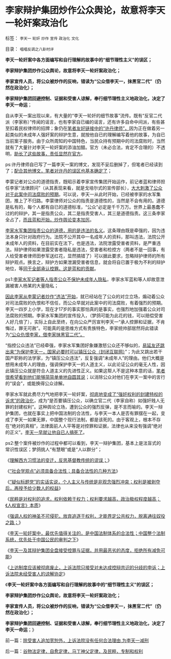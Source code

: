 # 李家辩护集团炒作公众舆论，故意将李天一轮奸案政治化

标签： `李天一` `轮奸` `炒作` `宣传` `政治化` `文化` 

目录： `唱唱反调之八卦时评`

**李天一轮奸案中各方面编写和自行理解的故事中的“细节理性主义”的误区；**

**李家辩护集团炒作公众舆论，故意将李天一轮奸案政治化；**

**李家宣传人员，将公众被炒作的反响，错读为“公众借李天一，抹黑官二代”（仍然在政治化）；**

**李家辩护集团回避控制、证据和受害人谅解，奉行细节理性主义地政治化，决定了李天一命运**；



自从李天一案出现以来，有大量的“李天一轮奸的细节故事”流传。既有“反官二代派（李家称）”传闻的谣言，也有李家自已编的谣言，还有许多自命中间派，有些甚至扣着民权律师的招牌；象仍在[笔者友好链接中的“许丹律师”，](http://blog.sina.com.cn/u/1776361441)因为正在做着另一起类似的未成年人强奸案的辩护生意，就按他自已的理解编写着他的故事，为自已当前案子服务。由于众所周知的中国特色，当民众持有预期中的司法腐败时，当然就有了大量针对李天一轮奸案的添油加醋。官方（未必合法，肯定不合理的）不透明，[助长了这些故事，责任显然在官方](../../../2013/8/16/李天一辩护集团利用了，也拷问了中国一系列恶法；.md)。

ps:许丹律师自已写了一篇李天一案的博文，发现不妥后删掉了，但笔者已经读到了；[配合其他博文，笔者对许丹的误区也基本确定了](../../../2013/9/13/权利一般指“封建权利”，维权者即血酬.md)；

李蒙记者对公众的道德指责，既昭示着李家宣传集团开始运作，前记者蓝和律师担任李家“法律顾问”（从其表现来看，就是戈培尔式的宣传部长），[大大刺激了公众对于此案中司法腐败的预期](../../../2013/8/18/“法庭未审，公众已判”是法治基础，美国牛仔的法制和美国的法治.md)。可以说，李天一从此时开始，已经被李家的水军集团，推上了不归路。李蒙律师对公众的指责是道德性的，当然是不会有用的。道德是私有的，每个人都有自已的道德标准，“公众”必定是千千万万。世界上最愚蠢不过的的辩护，其一是指责公众，其二是指责受害人，其三是道德指责。这三条李家全占了，[而且蓝和开始，炒作舆论变本加厉](../../../2013/7/30/李天一辩护集团的炒作思路和误判.md)。

[李家水军集团指责公众的道德，用的是违法的名义](../../../2013/7/16/中国文化“阴险，含蓄，朋党”劣根性和李天一轮奸案.md)。这条理由既是牵强的，因为违法本身只针对政府行为。法院不公开其中一名成年人的资料，那叫违法，法院公开未成年人的资料，在目前实在法下，也是违法，法院泄露受害者资料，是严重违法。辩护律师如果泄露受害者隐私是违法，受害者和检控方（两者不是一回事，有人给受害者律师田参军送红花，显然搞错了）可以据此要求，忽略辩护律师的所有辩护观点。换言之，辩护方如果泄漏受害者信息，就会将自已置于极为不利的辩护地位，等[同于全部承认控罪。这是蓝和的贡献](../../../2013/9/27/李天一承认了全部控罪与证据，最恶劣的态度拒绝减免可能.md)。

ps1:[李家水军记者等人指责公众不保护未成年人隐私](../../../2013/7/11/李天一及律师有权“无耻”.md)，李家水军蓝和等人却故意泄漏被害人杨某的大量隐私；

[因此李家从李蒙记者炒作“违法”开始](../../../2013/2/25/中印轮奸案是未成年的受害者，犯罪人，疑犯和记者.md)，就已经站在了公众的对立立场，煽动着公众对司法腐败的仇恨和不信任，而公众早就对此案中的司法腐败，有着强烈的预期。李天一四岁上小学，现在才17岁的事实那怕真的是事实，也强烈地加强着公众对司法腐败的预期。李家水军集团的宣传投入，（梦鸽可能为此花的钱，可以赔偿受害人好几倍了），实际上自此至终，在向公众严厉宣判李天一“承人控罪和证据，不肯悔过，罪无可赦”。可能真的是思维方式有贵族特色，李家统帅部居然将此错读为[“公众仇恨李家，借李家抹黑官二代”。](../../../2013/9/26/李天一应判13.5年；中国公民审判此案的合法性.md)

“指控公众违法”已经牵强，李家水军集团好象嫌激怒公众还不够似的，[易延友还跳出来“为保护李天一，国家必要时可以镇压公众（封闭互联网）](../../../2013/8/3/互联网流氓“哲学无赖天下无敌”的秘密.md)”；为此又跳出若干国产职称的法学家，为“镇压公众违法”，反复强调“未成年人”的理由。他们大概是想用未成年人的理由，强调保护李天一的人道主义，以此论证公众的毫无人性，因此镇压公众就是符合人道主义的先进性正义。如果这帮人不是这种本意的话，[笔者很希望看到他们能够简简单单地自圆其说](../../../2013/8/3/清华法学系易延友教授没有领悟《罗伯特议事规则》.md)；以消除公众对他们在李天一案中的言行的“误会”，或能换得公众谅解。

李家水军就此费尽力气地把李天一轮奸案，[彻底地变成了“强奸权利的封建特权的诉求”的政治化](../../../2013/9/10/谎言千遍！试图创设强奸权利的李天一集团.md)，成为“是否要镇压公众，以确立官二代（李家自称）如强奸贱人无罪的封建权利”。这种舆论立场，遭到公众的强烈反弹，是不言而喻的。李天一辩护集团，也就在事实上把中国法制的合法性，与李天一本人是否有罪摆在一起，变成了李天一如果无罪，中国整个现行法制，都是该死的。由于客观上，根本不存在“绝对的真相”，法律面前人人平等是对控罪和证据，法律也从来没有强调“绝对的正义”。[李天一早就让他自已人搞死了](../../../2013/9/12/为什么传统文人不是忽悠领导，就是煽动民粹？.md)。

ps2:整个案件被炒作的过程中都可以看到，李天一辩护集团，基本上是法盲式的常识性误区；梦鸽挑人“有慧眼”或是“人以群分”；

《[理解西方习惯法的变迁，反思基督教传统的谬误；](../../../2013/9/12/理解西方习惯法的变迁，反思基督教传统的谬误；.md)》

《[“社会学观点”必须具备合法性；具备合法性的几种方法](../../../2013/9/12/为什么传统文人不是忽悠领导，就是煽动民粹？.md)》

《[“疑似标题党”的实话实说，个人主义与传统是非观念强烈冲突；权利是被剥夺后，再授予给少数人的权益](../../../2013/9/13/权利是广泛被剥夺后，重新授予少数人的权益.md)》

《[民粹是对权利的追求，权利依赖于权力；权利要求越高，政治极权程度越高；《人权宣言》本质](../../../2013/9/13/权利一般指“封建权利”，维权者即血酬.md)》

《[强调人权的神圣不可侵犯，放弃追逐于权利，才能界定公共权力，脱离通往奴役之路；](../../../2013/9/13/彻底否定维权，才能把公共权力关进笼子.md)》

《[李天一轮奸案中，最优先值得关注的，是中国法制体系的合法性；中国整个法制系统，优先处于中国公民的审判之下](../../../2013/9/26/李天一应判13.5年；中国公民审判此案的合法性.md)》

《[李天一及其辩护集团全盘接受控罪与证据，并用最恶劣的态度，拒绝所有减免可能](../../../2013/9/27/李天一承认了全部控罪与证据，最恶劣的态度拒绝减免可能.md)》

《[上访制度应该被彻底废止，上诉法院只接受对未达成控辩共识的分歧的申诉；上诉法院未经受害人的谅解协定](../../../2013/9/28/除受害人追加宽恕外，上诉法院没有任何合法理由,为李天一减刑.md)》

《**李天一轮奸案中各方面编写和自行理解的故事中的“细节理性主义”的误区；**

**李家辩护集团炒作公众舆论，故意将李天一轮奸案政治化；**

**李家宣传人员，将公众被炒作的反响，错读为“公众借李天一，抹黑官二代”（仍然在政治化）；**

**李家辩护集团回避控制、证据和受害人谅解，奉行细节理性主义地政治化，决定了李天一命运**；》

前一篇：[除受害人追加宽恕外，上诉法院没有任何合法理由,为李天一减刑](../../../2013/9/28/除受害人追加宽恕外，上诉法院没有任何合法理由,为李天一减刑.md)

后一篇：[谷物法定律，自愈定律，马丁神父定律，及民粹，专制和权利](../../../2013/9/29/谷物法定律，自愈定律，马丁神父定律，及民粹，专制和权利.md)